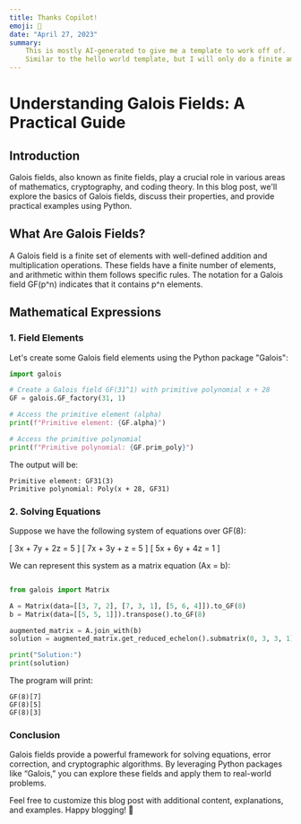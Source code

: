 ```yaml
---
title: Thanks Copilot!
emoji: 🦾
date: "April 27, 2023"
summary:
    This is mostly AI-generated to give me a template to work off of.
    Similar to the hello world template, but I will only do a finite amount of grunt work lol.
---
```


# Understanding Galois Fields: A Practical Guide

## Introduction

Galois fields, also known as finite fields, play a crucial role in various areas of mathematics, cryptography, and coding theory. In this blog post, we'll explore the basics of Galois fields, discuss their properties, and provide practical examples using Python.

## What Are Galois Fields?

A Galois field is a finite set of elements with well-defined addition and multiplication operations. These fields have a finite number of elements, and arithmetic within them follows specific rules. The notation for a Galois field GF(p^n) indicates that it contains p^n elements.

## Mathematical Expressions

### 1. Field Elements

Let's create some Galois field elements using the Python package "Galois":

```python
import galois

# Create a Galois field GF(31^1) with primitive polynomial x + 28
GF = galois.GF_factory(31, 1)

# Access the primitive element (alpha)
print(f"Primitive element: {GF.alpha}")

# Access the primitive polynomial
print(f"Primitive polynomial: {GF.prim_poly}")
```

The output will be:
```
Primitive element: GF31(3)
Primitive polynomial: Poly(x + 28, GF31)
```

### 2. Solving Equations
Suppose we have the following system of equations over GF(8):

[ 3x + 7y + 2z = 5 ] [ 7x + 3y + z = 5 ] [ 5x + 6y + 4z = 1 ]

We can represent this system as a matrix equation (Ax = b):

```Python

from galois import Matrix

A = Matrix(data=[[3, 7, 2], [7, 3, 1], [5, 6, 4]]).to_GF(8)
b = Matrix(data=[[5, 5, 1]]).transpose().to_GF(8)

augmented_matrix = A.join_with(b)
solution = augmented_matrix.get_reduced_echelon().submatrix(0, 3, 3, 1)

print("Solution:")
print(solution)
```

The program will print:

```
GF(8)[7]
GF(8)[5]
GF(8)[3]
```

### Conclusion

Galois fields provide a powerful framework for solving equations, error correction, and cryptographic algorithms. By leveraging Python packages like “Galois,” you can explore these fields and apply them to real-world problems.

Feel free to customize this blog post with additional content, explanations, and examples. Happy blogging! 🚀